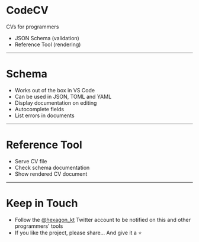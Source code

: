 
# CodeCV
CVs for programmers
* JSON Schema (validation) <!-- .element: class="fragment" data-fragment-index="1" -->
* Reference Tool (rendering) <!-- .element: class="fragment" data-fragment-index="2" -->

---

# Schema
* Works out of the box in VS Code <!-- .element: class="fragment" data-fragment-index="1" -->
* Can be used in JSON, TOML and YAML <!-- .element: class="fragment" data-fragment-index="2" -->
* Display documentation on editing <!-- .element: class="fragment" data-fragment-index="3" -->
* Autocomplete fields <!-- .element: class="fragment" data-fragment-index="4" -->
* List errors in documents <!-- .element: class="fragment" data-fragment-index="5" -->

---

# Reference Tool
* Serve CV file <!-- .element: class="fragment" data-fragment-index="1" -->
* Check schema documentation <!-- .element: class="fragment" data-fragment-index="2" -->
* Show rendered CV document <!-- .element: class="fragment" data-fragment-index="3" -->

---

# Keep in Touch
* Follow the [@hexagon_kt] Twitter account to be notified on this and other programmers' tools
* If you like the project, please share... And give it a ⭐

[@hexagon_kt]: https://twitter.com/hexagon_kt
